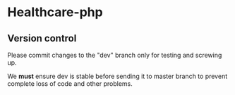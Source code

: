 # Healthcare-php



## Version control

Please commit changes to the "dev" branch only for testing and screwing up.

We **must** ensure dev is stable before sending it to master branch to prevent complete loss of code and other problems.
